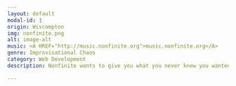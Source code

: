 ```yaml
---
layout: default
modal-id: 1
origin: Wiscompton
img: nonfinite.png
alt: image-alt
music: <A HREF="http://music.nonfinite.org">music.nonfinite.org</A>
genre: Improvisational Chaos
category: Web Development
description: Nonfinite wants to give you what you never knew you wanted.

---
```

